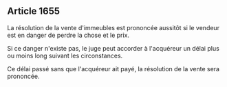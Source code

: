 Article 1655
----
La résolution de la vente d'immeubles est prononcée aussitôt si le vendeur est
en danger de perdre la chose et le prix.

Si ce danger n'existe pas, le juge peut accorder à l'acquéreur un délai plus ou
moins long suivant les circonstances.

Ce délai passé sans que l'acquéreur ait payé, la résolution de la vente sera
prononcée.
